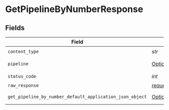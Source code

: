 # GetPipelineByNumberResponse


## Fields

| Field                                                                                                                       | Type                                                                                                                        | Required                                                                                                                    | Description                                                                                                                 |
| --------------------------------------------------------------------------------------------------------------------------- | --------------------------------------------------------------------------------------------------------------------------- | --------------------------------------------------------------------------------------------------------------------------- | --------------------------------------------------------------------------------------------------------------------------- |
| `content_type`                                                                                                              | *str*                                                                                                                       | :heavy_check_mark:                                                                                                          | N/A                                                                                                                         |
| `pipeline`                                                                                                                  | [Optional[GetPipelineByNumberPipeline]](../../models/operations/getpipelinebynumberpipeline.md)                             | :heavy_minus_sign:                                                                                                          | A pipeline object.                                                                                                          |
| `status_code`                                                                                                               | *int*                                                                                                                       | :heavy_check_mark:                                                                                                          | N/A                                                                                                                         |
| `raw_response`                                                                                                              | [requests.Response](https://requests.readthedocs.io/en/latest/api/#requests.Response)                                       | :heavy_minus_sign:                                                                                                          | N/A                                                                                                                         |
| `get_pipeline_by_number_default_application_json_object`                                                                    | [Optional[GetPipelineByNumberDefaultApplicationJSON]](../../models/operations/getpipelinebynumberdefaultapplicationjson.md) | :heavy_minus_sign:                                                                                                          | Error response.                                                                                                             |